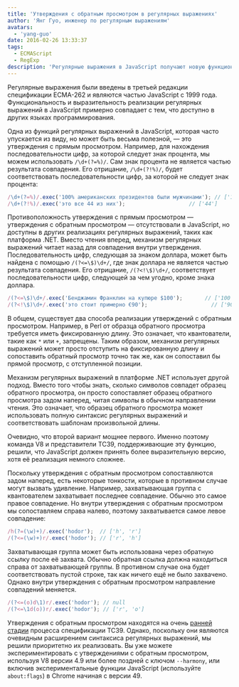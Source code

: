 ```yaml
---
title: 'Утверждения с обратным просмотром в регулярных выражениях'
author: 'Янг Гуо, инженер по регулярным выражениям'
avatars:
  - 'yang-guo'
date: 2016-02-26 13:33:37
tags:
  - ECMAScript
  - RegExp
description: 'Регулярные выражения в JavaScript получают новую функциональность: утверждения с обратным просмотром.'
---
```

Регулярные выражения были введены в третьей редакции спецификации ECMA-262 и являются частью JavaScript с 1999 года. Функциональность и выразительность реализации регулярных выражений в JavaScript примерно совпадает с тем, что доступно в других языках программирования.

<!--truncate-->
Одна из функций регулярных выражений в JavaScript, которая часто упускается из виду, но может быть весьма полезной, — это утверждения с прямым просмотром. Например, для нахождения последовательности цифр, за которой следует знак процента, мы можем использовать `/\d+(?=%)/`. Сам знак процента не является частью результата совпадения. Его отрицание, `/\d+(?!%)/`, будет соответствовать последовательности цифр, за которой не следует знак процента:

```js
/\d+(?=%)/.exec('100% американских президентов были мужчинами'); // ['100']
/\d+(?!%)/.exec('это все 44 из них');                    // ['44']
```

Противоположность утверждения с прямым просмотром — утверждения с обратным просмотром — отсутствовали в JavaScript, но доступны в других реализациях регулярных выражений, таких как платформа .NET. Вместо чтения вперед, механизм регулярных выражений читает назад для совпадения внутри утверждения. Последовательность цифр, следующая за знаком доллара, может быть найдена с помощью `/(?<=\$)\d+/`, где знак доллара не является частью результата совпадения. Его отрицание, `/(?<!\$)\d+/`, соответствует последовательности цифр, следующей за чем угодно, кроме знака доллара.

```js
/(?<=\$)\d+/.exec('Бенджамин Франклин на купюре $100');       // ['100']
/(?<!\$)\d+/.exec('это стоит примерно €90');                    // ['90']
```

В общем, существует два способа реализации утверждений с обратным просмотром. Например, в Perl от образца обратного просмотра требуется иметь фиксированную длину. Это означает, что квантователи, такие как `*` или `+`, запрещены. Таким образом, механизм регулярных выражений может просто отступить на фиксированную длину и сопоставить обратный просмотр точно так же, как он сопоставил бы прямой просмотр, с отступленной позиции.

Механизм регулярных выражений в платформе .NET использует другой подход. Вместо того чтобы знать, сколько символов совпадет образец обратного просмотра, он просто сопоставляет образец обратного просмотра задом наперед, читая символы в обычном направлении чтения. Это означает, что образец обратного просмотра может использовать полную синтаксис регулярных выражений и соответствовать шаблонам произвольной длины.

Очевидно, что второй вариант мощнее первого. Именно поэтому команда V8 и представители TC39, поддерживающие эту функцию, решили, что JavaScript должен принять более выразительную версию, хотя её реализация немного сложнее.

Поскольку утверждения с обратным просмотром сопоставляются задом наперед, есть некоторые тонкости, которые в противном случае могут вызвать удивление. Например, захватывающая группа с квантователем захватывает последнее совпадение. Обычно это самое правое совпадение. Но внутри утверждения с обратным просмотром мы сопоставляем справа налево, поэтому захватывается самое левое совпадение:

```js
/h(?=(\w)+)/.exec('hodor');  // ['h', 'r']
/(?<=(\w)+)r/.exec('hodor'); // ['r', 'h']
```

Захватывающая группа может быть использована через обратную ссылку после её захвата. Обычно обратная ссылка должна находиться справа от захватывающей группы. В противном случае она будет соответствовать пустой строке, так как ничего ещё не было захвачено. Однако внутри утверждения с обратным просмотром направление совпадений меняется.

```js
/(?<=(o)d\1)r/.exec('hodor'); // null
/(?<=\1d(o))r/.exec('hodor'); // ['r', 'o']
```

Утверждения с обратным просмотром находятся на очень [ранней стадии](https://github.com/tc39/proposal-regexp-lookbehind) процесса спецификации TC39. Однако, поскольку они являются очевидным расширением синтаксиса регулярных выражений, мы решили приоритетно их реализовать. Вы уже можете экспериментировать с утверждениями с обратным просмотром, используя V8 версии 4.9 или более поздней с ключом `--harmony`, или включив экспериментальные функции JavaScript (используйте `about:flags`) в Chrome начиная с версии 49.
